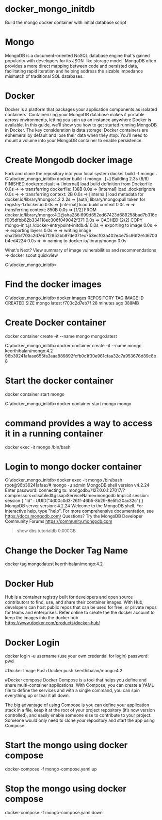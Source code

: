 # docker_mongo_initdb
Build the mongo docker container with initial database script 

# Mongo 
MongoDB is a document-oriented NoSQL database engine that's gained popularity with developers for its JSON-like storage model. MongoDB often provides a more direct mapping between code and persisted data,
facilitating rapid iteration and helping address the sizable impedance mismatch of traditional SQL databases.

# Docker
Docker is a platform that packages your application components as isolated containers. Containerizing your MongoDB database makes it portable across environments, letting you spin up an instance anywhere Docker is available.
In this guide, we'll show you how to get started running MongoDB in Docker.
The key consideration is data storage: Docker containers are ephemeral by default and lose their data when they stop. You'll need to mount a volume into your MongoDB container to enable persistence.

# Create Mongodb docker image
Fork and clone the repositary into your local system
docker build -t mongo .
C:\docker_mongo_initdb>docker build -t mongo .
[+] Building 2.3s (8/8) FINISHED                                                                         docker:default
 => [internal] load build definition from Dockerfile                                                               0.0s
 => => transferring dockerfile: 138B                                                                               0.0s
 => [internal] load .dockerignore                                                                                  0.0s
 => => transferring context: 2B                                                                                    0.0s
 => [internal] load metadata for docker.io/library/mongo:4.2                                                       2.2s
 => [auth] library/mongo:pull token for registry-1.docker.io                                                       0.0s
 => [internal] load build context                                                                                  0.0s
 => => transferring context: 850B                                                                                  0.0s
 => [1/2] FROM docker.io/library/mongo:4.2@sha256:699d652ed67423d689258bad7b316cf005dfbb82b334118ec306f049042f371  0.0s
 => CACHED [2/2] COPY mongo-init.js /docker-entrypoint-initdb.d/                                                   0.0s
 => exporting to image                                                                                             0.0s
 => => exporting layers                                                                                            0.0s
 => => writing image sha256:f703c2d7eb7f2952bb97de371ec753ecf03a402e4e75c96f2e1d6703b4ed4224                       0.0s
 => => naming to docker.io/library/mongo                                                                           0.0s

What's Next?
  View summary of image vulnerabilities and recommendations → docker scout quickview

C:\docker_mongo_initdb>

# Find the docker images
C:\docker_mongo_initdb>docker images
REPOSITORY                         TAG                 IMAGE ID       CREATED          SIZE
mongo                              latest              f703c2d7eb7f   28 minutes ago   388MB

# Create Docker container
docker container create -it --name mongo mongo:latest

C:\docker_mongo_initdb>docker container create -it --name mongo keerthibalan/mongo:4.2
96b39241afaae655fa3aaa889892fcfb0c1f30e961cfaa32c7a953676d89c8b8

# Start the docker container
docker container start mongo

C:\docker_mongo_initdb>docker container start mongo
mongo

# command provides a way to access it in a running container
docker exec -it mongo /bin/bash

# Login to mongo docker container 

C:\docker_mongo_initdb>docker exec -it mongo /bin/bash
root@96b39241afaa:/# mongo -u admin
MongoDB shell version v4.2.24
Enter password:
connecting to: mongodb://127.0.0.1:27017/?compressors=disabled&gssapiServiceName=mongodb
Implicit session: session { "id" : UUID("4d00c0d3-261f-46b5-8b29-8e5fc20ac32c") }
MongoDB server version: 4.2.24
Welcome to the MongoDB shell.
For interactive help, type "help".
For more comprehensive documentation, see
        https://docs.mongodb.com/
Questions? Try the MongoDB Developer Community Forums
        https://community.mongodb.com
> show dbs
tutorialdb  0.000GB
>

# Change the Docker Tag Name 
docker tag mongo:latest keerthibalan/mongo:4.2

# Docker Hub
Hub is a container registry built for developers and open source contributors to find, use, and share their container images. With Hub, developers can host public repos that can be used for free,
or private repos for teams and enterprises.
Refer online to create the the docker account to keep the images into the docker hub
https://www.docker.com/products/docker-hub/

# Docker Login
docker login -u username (use your own credential for login)
password: pwd

#Docker Image Push
Docker push keerthibalan/mongo:4.2

#Docker compose
Docker Compose is a tool that helps you define and share multi-container applications. With Compose, you can create a YAML file to define the services and with a single command, you can spin everything up or tear it all down.

The big advantage of using Compose is you can define your application stack in a file, keep it at the root of your project repository (it’s now version controlled), and easily enable someone else to contribute to your project.
Someone would only need to clone your repository and start the app using Compose. 

# Start the mongo using docker compose

docker-compose -f mongo-compose.yaml up

# Stop the mongo using docker compose

docker-compose -f mongo-compose.yaml down






